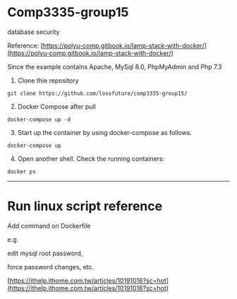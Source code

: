 # Comp3335-group15
database security

Reference: [https://polyu-comp.gitbook.io/lamp-stack-with-docker/](https://polyu-comp.gitbook.io/lamp-stack-with-docker/)

Since the example contains  Apache, MySql 8.0, PhpMyAdmin and Php 7.3

1. Clone thie repository
```
git clone https://github.com/lossfuture/comp3335-group15/
```
2. Docker Compose after pull 
```
docker-compose up -d
```

3. Start up the container by using docker-compose as follows.
```
docker-compose up
```
4. Open another shell. Check the running containers:
```
docker ps
```
---
# Run linux script reference

Add command on Dockerfile

e.g. 

edit mysql root password,

force password changes, etc.

[https://ithelp.ithome.com.tw/articles/10191016?sc=hot](https://ithelp.ithome.com.tw/articles/10191016?sc=hot)
